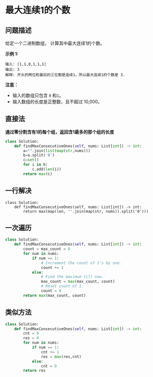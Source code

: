 # 最大连续1的个数
## 问题描述
给定一个二进制数组， 计算其中最大连续1的个数。

**示例 1:**
```
输入: [1,1,0,1,1,1]
输出: 3
解释: 开头的两位和最后的三位都是连续1，所以最大连续1的个数是 3.
```
**注意：**

+ 输入的数组只包含 ```0``` 和```1```。
+ 输入数组的长度是正整数，且不超过 10,000。


## 直接法
**通过零分割含有1的每个组，返回含1最多的那个组的长度**
```python
class Solution:
    def findMaxConsecutiveOnes(self, nums: List[int]) -> int:
        a="".join(list(map(str,nums)))
        b=a.split('0')
        c=set()
        for i in b:
            c.add(len(i))
        return max(c)
```

## 一行解决
```
class Solution:
    def findMaxConsecutiveOnes(self, nums: List[int]) -> int:
        return max(map(len, ''.join(map(str, nums)).split('0')))
```

## 一次遍历
```python
class Solution:
    def findMaxConsecutiveOnes(self, nums: List[int]) -> int:
        count = max_count = 0
        for num in nums:
            if num == 1:
                # Increment the count of 1's by one.
                count += 1
            else:
                # Find the maximum till now.
                max_count = max(max_count, count)
                # Reset count of 1.
                count = 0
        return max(max_count, count)
```

## 类似方法
```python
class Solution:
    def findMaxConsecutiveOnes(self, nums: List[int]) -> int:
        cnt = 0
        res = 0
        for num in nums:
            if num == 1:
                cnt += 1
                res = max(res,cnt)
            else:
                cnt = 0
        return res
```

